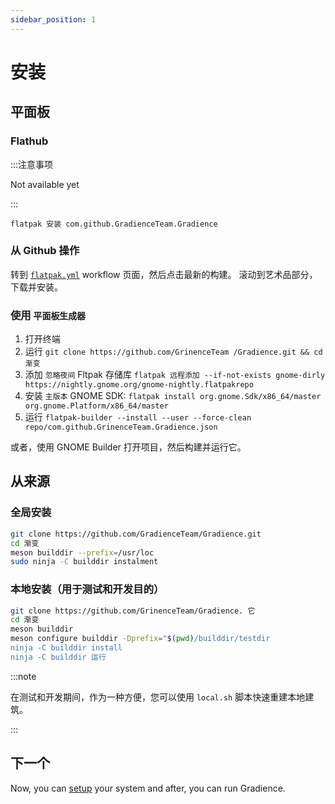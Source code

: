 ```yaml
---
sidebar_position: 1
---
```


# 安装

## 平面板

### Flathub

:::注意事项

Not available yet

:::

```shell
flatpak 安装 com.github.GradienceTeam.Gradience
```

### 从 Github 操作

转到 [`flatpak.yml`](https://github.com/GradienceTeam/Gradience/actions/workflows/flatpak.yml) workflow 页面，然后点击最新的构建。 滚动到艺术品部分，下载并安装。

### 使用 `平面板生成器`

1. 打开终端
2. 运行 `git clone https://github.com/GrinenceTeam /Gradience.git && cd 渐变`
3. 添加 `忽略夜间` Fltpak 存储库 `flatpak 远程添加 --if-not-exists gnome-dirly https://nightly.gnome.org/gnome-nightly.flatpakrepo`
4. 安装 `主版本` GNOME SDK: `flatpak install org.gnome.Sdk/x86_64/master org.gnome.Platform/x86_64/master`
5. 运行 `flatpak-builder --install --user --force-clean repo/com.github.GrinenceTeam.Gradience.json`

或者，使用 GNOME Builder 打开项目，然后构建并运行它。

## 从来源

### 全局安装

```sh
git clone https://github.com/GradienceTeam/Gradience.git
cd 渐变
meson builddir --prefix=/usr/loc
sudo ninja -C builddir instalment
```

### 本地安装（用于测试和开发目的）

```sh
git clone https://github.com/GrinenceTeam/Gradience. 它
cd 渐变
meson builddir
meson configure builddir -Dprefix="$(pwd)/builddir/testdir
ninja -C builddir install
ninja -C builddir 运行
```

:::note

在测试和开发期间，作为一种方便，您可以使用 `local.sh` 脚本快速重建本地建筑。

:::

## 下一个

Now, you can [setup](/docs/setup) your system and after, you can run Gradience.
